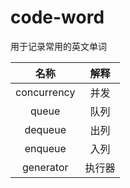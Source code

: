 # code-word
用于记录常用的英文单词

|    名称     |  解释  |
| :---------: | :----: |
| concurrency |  并发  |
|    queue    |  队列  |
|   dequeue   |  出列  |
|   enqueue   |  入列  |
|  generator  | 执行器 |
